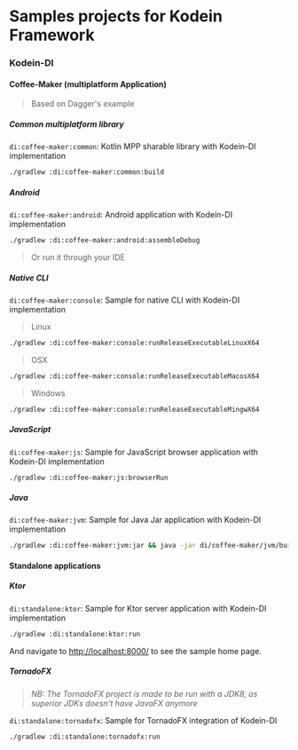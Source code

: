 # Samples projects for Kodein Framework

### **Kodein-DI**

#### Coffee-Maker (multiplatform Application)

> Based on Dagger's example

##### Common multiplatform library

`di:coffee-maker:common`: Kotlin MPP sharable library with Kodein-DI implementation 

```bash
./gradlew :di:coffee-maker:common:build
```

##### Android

`di:coffee-maker:android`: Android application with Kodein-DI implementation 
    
```bash
./gradlew :di:coffee-maker:android:assembleDebug
``` 
> Or run it through your IDE

##### Native CLI 

`di:coffee-maker:console`: Sample for native CLI with Kodein-DI implementation 

> Linux
```bash
./gradlew :di:coffee-maker:console:runReleaseExecutableLinuxX64
```
> OSX
```bash
./gradlew :di:coffee-maker:console:runReleaseExecutableMacosX64
```
> Windows
```bash
./gradlew :di:coffee-maker:console:runReleaseExecutableMingwX64
```
  
##### JavaScript

`di:coffee-maker:js`: Sample for JavaScript browser application with Kodein-DI implementation 

```bash
./gradlew :di:coffee-maker:js:browserRun
```
  
##### Java

`di:coffee-maker:jvm`: Sample for Java Jar application with Kodein-DI implementation 

```bash
./gradlew :di:coffee-maker:jvm:jar && java -jar di/coffee-maker/jvm/build/libs/jvm.jar
```

#### Standalone applications
##### Ktor

`di:standalone:ktor`: Sample for Ktor server application with Kodein-DI implementation 

```bash
./gradlew :di:standalone:ktor:run 
```
And navigate to [http://localhost:8000/](http://localhost:8000/) to see the sample home page.

##### TornadoFX

> _NB: The TornadoFX project is made to be run with a JDK8, as superior JDKs doesn't have JavaFX anymore_ 

`di:standalone:tornadofx`: Sample for TornadoFX integration of Kodein-DI 

```bash
./gradlew :di:standalone:tornadofx:run
```
